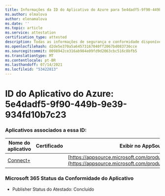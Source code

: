 ```yaml
---
title: Informações da ID do Aplicativo do Azure para 5e4dadf5-9f90-449b-9e39-934fd10b7c23
ms.author: elmalova
author: elenamalova
ms.date: ''
ms.topic: article
ms.service: attestation
certification_type: attested
description: Todas as informações de segurança e conformidade disponíveis para o 5e4dadf5-9f90-449b-9e39-934fd10b7c23.
ms.openlocfilehash: d2de5e370a5a64573167040ff2067bd083736cce
ms.sourcegitcommit: 0098942ce316ab984e09fd9d2063cbc516c8bfb5
ms.translationtype: MT
ms.contentlocale: pt-BR
ms.lasthandoff: 07/14/2021
ms.locfileid: "53422813"
---
```

# <a name="azure-app-id-5e4dadf5-9f90-449b-9e39-934fd10b7c23"></a>ID do Aplicativo do Azure: 5e4dadf5-9f90-449b-9e39-934fd10b7c23


### <a name="apps-associated-with-this-id"></a>Aplicativos associados a essa ID:
| **Nome do aplicativo** | **Certificado** | **Exibir no AppSource** |
|-|-|-|
| [Connect+](https://docs.microsoft.com/en-us/microsoft-365-app-certification/forward/WA200002611) |  | [https://appsource.microsoft.com/product/office/WA200002611](https://appsource.microsoft.com/product/office/WA200002611) |

### <a name="microsoft-365-app-compliance-status"></a>Microsoft 365 Status da Conformidade do Aplicativo
- Publisher Status do Atestado: Concluído
